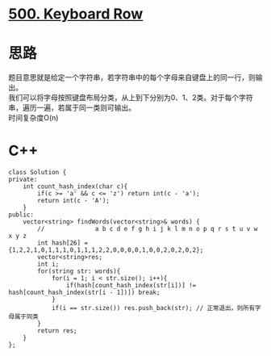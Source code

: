 # [500. Keyboard Row](https://leetcode.com/problems/keyboard-row/description/)
# 思路
题目意思就是给定一个字符串，若字符串中的每个字母来自键盘上的同一行，则输出。  
我们可以将字母按照键盘布局分类，从上到下分别为0、1、2类。对于每个字符串，遍历一遍，若属于同一类则可输出。  
时间复杂度O(n)
# C++
```
class Solution {
private:
    int count_hash_index(char c){
        if(c >= 'a' && c <= 'z') return int(c - 'a');
        return int(c - 'A');
    }
public:
    vector<string> findWords(vector<string>& words) {
        //              a b c d e f g h i j k l m n o p q r s t u v w x y z
        int hash[26] = {1,2,2,1,0,1,1,1,0,1,1,1,2,2,0,0,0,0,1,0,0,2,0,2,0,2};
        vector<string>res;
        int i;
        for(string str: words){
            for(i = 1; i < str.size(); i++){
                if(hash[count_hash_index(str[i])] != hash[count_hash_index(str[i - 1])]) break;
            }
            if(i == str.size()) res.push_back(str); // 正常退出，则所有字母属于同类
        }
        return res;
    }
};
```
